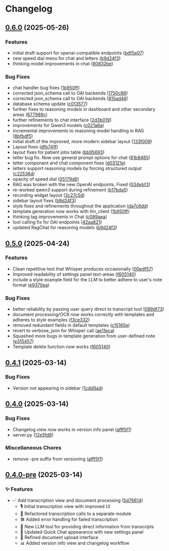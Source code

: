 # Changelog

## [0.6.0](https://github.com/bloodworks-io/phlox/compare/v0.5.0...v0.6.0) (2025-05-26)


### Features

* initial draft support for openai-compatible endpoints ([bdf5e07](https://github.com/bloodworks-io/phlox/commit/bdf5e07cbf13e06e7d44ec085769a2e16fa2d203))
* new speed dial menu for chat and letters ([b9d24f3](https://github.com/bloodworks-io/phlox/commit/b9d24f3b21b995c12b6f3f09393e8f0242c9c788))
* thinking model improvements in chat ([80832be](https://github.com/bloodworks-io/phlox/commit/80832be58a8e960df915db05a81dcbf046d93f07))


### Bug Fixes

* chat handler bug fixes ([1b950ff](https://github.com/bloodworks-io/phlox/commit/1b950ff9f1f35613910cc3286d4f3c39944afd43))
* corrected json_schema call to OAI backends ([1750c86](https://github.com/bloodworks-io/phlox/commit/1750c86defd3fb16eb3584915f60188eaad223d2))
* corrected json_schema call to OAI backends ([815ad48](https://github.com/bloodworks-io/phlox/commit/815ad48ef0bf4e9ad0bd3368b24b82133c9591fb))
* database schema update ([c013577](https://github.com/bloodworks-io/phlox/commit/c013577ab78b1e2d483529067c962de20a93bb38))
* further fixes to reasoning models in dashboard and other secondary areas ([677989c](https://github.com/bloodworks-io/phlox/commit/677989cbbc2fc262abbc161a29f82c9c73f3b694))
* further refinements to chat interface ([2d3b019](https://github.com/bloodworks-io/phlox/commit/2d3b0193b15665f69517e4efc27498695a17823d))
* improvements for Qwen3 models ([c021a6a](https://github.com/bloodworks-io/phlox/commit/c021a6acaf5c07d5468272b526782879d3f976fe))
* incremental improvements to reasoning model handling in RAG ([8bfbdf5](https://github.com/bloodworks-io/phlox/commit/8bfbdf55ca6e4341be7a374a258a5579203e6a68))
* initial draft of the improved, more modern sidebar layout ([133f009](https://github.com/bloodworks-io/phlox/commit/133f009e3e45daf036cf1218bc01a0ba35015b05))
* Layout fixes ([dfb741f](https://github.com/bloodworks-io/phlox/commit/dfb741fb15a446ac09fdb2fc785bf05ae568a72f))
* layout fixes for patient jobs table ([bb95693](https://github.com/bloodworks-io/phlox/commit/bb95693117ee279f888d30687d9d8f90a2cbfa23))
* letter bug fix. Now use general prompt options for chat ([81b8485](https://github.com/bloodworks-io/phlox/commit/81b848543d1f54fd69991504044a831484e177c6))
* letter component and chat component fixes ([d03121e](https://github.com/bloodworks-io/phlox/commit/d03121ecbede3bf1cb366a198599b19a4c3b1aa5))
* letters support reasoning models by forcing structured output ([c22536d](https://github.com/bloodworks-io/phlox/commit/c22536dbe76f2671d3785b93a9d19b9dfae36232))
* opacity of speed dial ([05179d6](https://github.com/bloodworks-io/phlox/commit/05179d62e7e015f2d135bb3b695f35cd690016be))
* RAG was broken with the new OpenAI endpoints. Fixed ([034ebf3](https://github.com/bloodworks-io/phlox/commit/034ebf3e42ce7de8e250e2e5fdb85561f74f6be3))
* re-worked qwen3 support during refinement ([b17bda5](https://github.com/bloodworks-io/phlox/commit/b17bda5f113832ee8ed111b8e6cec811042c9e31))
* recording widget layout ([3c27c5d](https://github.com/bloodworks-io/phlox/commit/3c27c5d577e08ba526325c894c8c31179816d5ff))
* sidebar layout fixes ([b9d24f3](https://github.com/bloodworks-io/phlox/commit/b9d24f3b21b995c12b6f3f09393e8f0242c9c788))
* style fixes and refinements throughout the application ([da7c6dd](https://github.com/bloodworks-io/phlox/commit/da7c6ddefd3ef6859d136f6aba026d55296a54f4))
* template generation now works with llm_client ([1b950ff](https://github.com/bloodworks-io/phlox/commit/1b950ff9f1f35613910cc3286d4f3c39944afd43))
* thinking tag improvements in Chat ([c089aea](https://github.com/bloodworks-io/phlox/commit/c089aea0e42c01f98622ffab219361f1e14b2be9))
* tool calling fix for OAI endpoints ([42aa821](https://github.com/bloodworks-io/phlox/commit/42aa8213aa7f8e9cdda3b67a791731d970b0514f))
* updated RagChat for reasoning models ([b9d24f3](https://github.com/bloodworks-io/phlox/commit/b9d24f3b21b995c12b6f3f09393e8f0242c9c788))

## [0.5.0](https://github.com/bloodworks-io/phlox/compare/v0.4.1...v0.5.0) (2025-04-24)


### Features

* Clean repetitive text that Whisper produces occasionally ([00edf57](https://github.com/bloodworks-io/phlox/commit/00edf57de7630485f5350b1cd67223efa2a138bb))
* Improved readability of settings panel text-areas ([f605140](https://github.com/bloodworks-io/phlox/commit/f605140c9f10b2cbd0660a8267368faa4adeb494))
* include a style example field for the LLM to better adhere to user's note format ([e9370ea](https://github.com/bloodworks-io/phlox/commit/e9370ea7c94b072db174ffb75a42fbae8f57fa2c))


### Bug Fixes

* better reliability by passing user query direct to transcript tool ([089df73](https://github.com/bloodworks-io/phlox/commit/089df732c55ffd47f4e1725af0654c9246b12475))
* document processing/OCR now works correctly with templates and adheres to style examples ([f3ce332](https://github.com/bloodworks-io/phlox/commit/f3ce3323633039c1c3ed77684399b0c4cc7c0831))
* removed redundant fields in default templates ([c15165e](https://github.com/bloodworks-io/phlox/commit/c15165e67239e90389e0d45f91a91f2eb5ea9a84))
* revert to verbose_json for Whisper call ([ae11eca](https://github.com/bloodworks-io/phlox/commit/ae11eca49f6fe47fc1eb036ed1cb8662afcb6c9b))
* Squashed more bugs in template generation from user-defined note ([e315457](https://github.com/bloodworks-io/phlox/commit/e3154572ad625b4800fb03658910ee7cce994f99))
* Template delete function now works ([f605140](https://github.com/bloodworks-io/phlox/commit/f605140c9f10b2cbd0660a8267368faa4adeb494))

## [0.4.1](https://github.com/bloodworks-io/phlox/compare/v0.4.0...v0.4.1) (2025-03-14)


### Bug Fixes

* Version not appearing in sidebar ([1cdd9ad](https://github.com/bloodworks-io/phlox/commit/1cdd9ad769d776e25098ec32bf54a71c4652b768))

## [0.4.0](https://github.com/bloodworks-io/phlox/compare/v0.4.0-pre...v0.4.0) (2025-03-14)


### Bug Fixes

* Changelog view now works in version info panel ([afff5f1](https://github.com/bloodworks-io/phlox/commit/afff5f1fc2628d69595b4e45d41010e9ef4b08f5))
* server.py ([12e5fd8](https://github.com/bloodworks-io/phlox/commit/12e5fd8fd0c22348ebf75a8740175e08d0aeb7f4))


### Miscellaneous Chores

* remove -pre suffix from versioning ([afff5f1](https://github.com/bloodworks-io/phlox/commit/afff5f1fc2628d69595b4e45d41010e9ef4b08f5))

## [0.4.0-pre](https://github.com/bloodworks-io/phlox/compare/v0.3.1-pre...v0.4.0-pre) (2025-03-14)


### ✨ Features

* ✅ Add transcription view and document processing ([5d76614](https://github.com/bloodworks-io/phlox/commit/5d76614b6a58f4162b1aafc2d070d02896405a37))
  * 🎙️ Initial transcription view with improved UI
  * 🔄 Refactored transcription calls to a separate module
  * 🛠️ Added error handling for failed transcription
  * 🤖 New LLM tool for providing direct information from transcripts
  * 💬 Updated Quick Chat appearance with new settings panel
  * 📝 Refined document upload interface
  * 📊 Added version info view and changelog workflow
